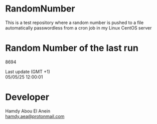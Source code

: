 # RandomNumber    
This is a test repository where a random number is pushed to a file automatically passwordless from a cron job in my Linux CentOS server    
# Random Number of the last run   
8694
      
Last update (GMT +1)    
05/05/25 12:00:01
# Developer    
Hamdy Abou El Anein   
hamdy.aea@protonmail.com
